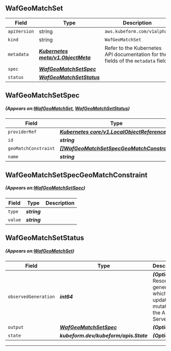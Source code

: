 ## WafGeoMatchSet
| Field | Type | Description |
| ------ | ----- | ----------- |
| `apiVersion` | string | `aws.kubeform.com/v1alpha1` |
|    `kind` | string | `WafGeoMatchSet` |
| `metadata` | ***[Kubernetes meta/v1.ObjectMeta](https://kubernetes.io/docs/reference/generated/kubernetes-api/v1.13/#objectmeta-v1-meta)***|Refer to the Kubernetes API documentation for the fields of the `metadata` field.|
| `spec` | ***[WafGeoMatchSetSpec](#WafGeoMatchSetSpec)***||
| `status` | ***[WafGeoMatchSetStatus](#WafGeoMatchSetStatus)***||
## WafGeoMatchSetSpec
##### (Appears on:[WafGeoMatchSet](#WafGeoMatchSet), [WafGeoMatchSetStatus](#WafGeoMatchSetStatus))
| Field | Type | Description |
| ------ | ----- | ----------- |
| `providerRef` | ***[Kubernetes core/v1.LocalObjectReference](https://kubernetes.io/docs/reference/generated/kubernetes-api/v1.13/#localobjectreference-v1-core)***||
| `id` | ***string***||
| `geoMatchConstraint` | ***[[]WafGeoMatchSetSpecGeoMatchConstraint](#WafGeoMatchSetSpecGeoMatchConstraint)***| ***(Optional)*** |
| `name` | ***string***||
## WafGeoMatchSetSpecGeoMatchConstraint
##### (Appears on:[WafGeoMatchSetSpec](#WafGeoMatchSetSpec))
| Field | Type | Description |
| ------ | ----- | ----------- |
| `type` | ***string***||
| `value` | ***string***||
## WafGeoMatchSetStatus
##### (Appears on:[WafGeoMatchSet](#WafGeoMatchSet))
| Field | Type | Description |
| ------ | ----- | ----------- |
| `observedGeneration` | ***int64***| ***(Optional)*** Resource generation, which is updated on mutation by the API Server.|
| `output` | ***[WafGeoMatchSetSpec](#WafGeoMatchSetSpec)***| ***(Optional)*** |
| `state` | ***kubeform.dev/kubeform/apis.State***| ***(Optional)*** |
---
